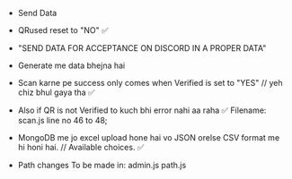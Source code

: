 - Send Data 
- QRused reset to "NO" ✅
- "SEND DATA FOR ACCEPTANCE ON DISCORD IN A PROPER DATA"
- Generate me data bhejna hai 
- Scan karne pe success only comes when Verified is set to "YES" // yeh chiz bhul gaya tha ✅
- Also if QR is not Verified to kuch bhi error nahi aa raha ✅
   Filename: scan.js line no 46 to 48;
- MongoDB me jo excel upload hone hai vo JSON orelse CSV format me hi honi hai. // Available choices. ✅


- Path changes To be made in: 
admin.js 
path.js
